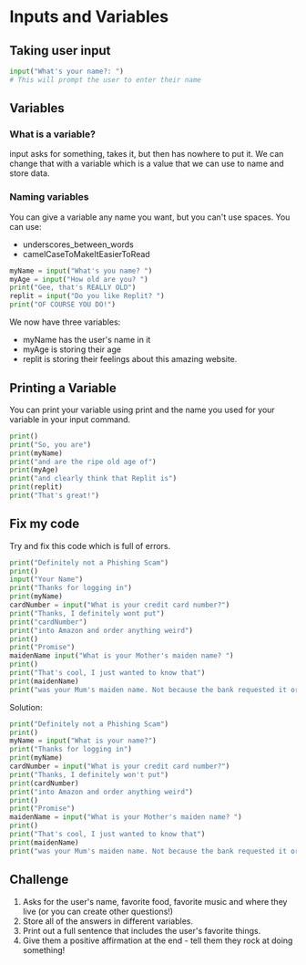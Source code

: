 # Inputs and Variables

## Taking user input

```python
input("What's your name?: ")
# This will prompt the user to enter their name
```

## Variables

### What is a variable?

input asks for something, takes it, but then has nowhere to put it. We can change that with a variable which is a value that we can use to name and store data.

### Naming variables

You can give a variable any name you want, but you can't use spaces. You can use:

- underscores_between_words
- camelCaseToMakeItEasierToRead

```python
myName = input("What's you name? ")
myAge = input("How old are you? ")
print("Gee, that's REALLY OLD")
replit = input("Do you like Replit? ")
print("OF COURSE YOU DO!")
```

We now have three variables:

- myName has the user's name in it
- myAge is storing their age
- replit is storing their feelings about this amazing website.

## Printing a Variable

You can print your variable using print and the name you used for your variable in your input command.

```python
print()
print("So, you are")
print(myName)
print("and are the ripe old age of")
print(myAge)
print("and clearly think that Replit is")
print(replit)
print("That's great!")
```

## Fix my code

Try and fix this code which is full of errors.

```python
print("Definitely not a Phishing Scam")
print()
input("Your Name")
print("Thanks for logging in")
print(myName)
cardNumber = input("What is your credit card number?")
print("Thanks, I definitely wont put")
print("cardNumber")
print("into Amazon and order anything weird")
print()
print("Promise")
maidenName input("What is your Mother's maiden name? ")
print()
print("That's cool, I just wanted to know that")
print(maidenName)
print("was your Mum's maiden name. Not because the bank requested it or anything, honest.")
```

Solution:

```python
print("Definitely not a Phishing Scam")
print()
myName = input("What is your name?")
print("Thanks for logging in")
print(myName)
cardNumber = input("What is your credit card number?")
print("Thanks, I definitely won't put")
print(cardNumber)
print("into Amazon and order anything weird")
print()
print("Promise")
maidenName = input("What is your Mother's maiden name? ")
print()
print("That's cool, I just wanted to know that")
print(maidenName)
print("was your Mum's maiden name. Not because the bank requested it or anything, honest.")
```

## Challenge

1. Asks for the user's name, favorite food, favorite music and where they live (or you can create other questions!)
2. Store all of the answers in different variables.
3. Print out a full sentence that includes the user's favorite things.
4. Give them a positive affirmation at the end - tell them they rock at doing something!
